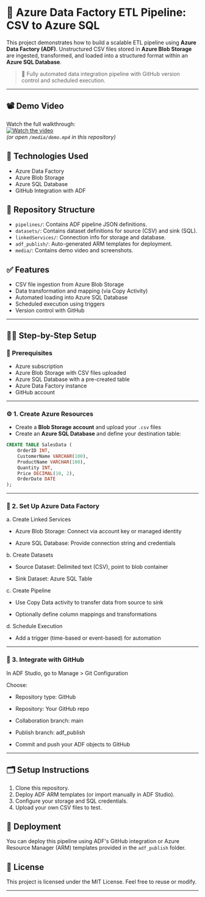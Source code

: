 # 🚀 Azure Data Factory ETL Pipeline: CSV to Azure SQL

This project demonstrates how to build a scalable ETL pipeline using **Azure Data Factory (ADF)**. Unstructured CSV files stored in **Azure Blob Storage** are ingested, transformed, and loaded into a structured format within an **Azure SQL Database**.

> 🔄 Fully automated data integration pipeline with GitHub version control and scheduled execution.

---

## 📽️ Demo Video

Watch the full walkthrough:  
[![Watch the video](media/demo-thumbnail.png)](media/demo.mp4)  
_(or open `/media/demo.mp4` in this repository)_

## 🔧 Technologies Used

- Azure Data Factory
- Azure Blob Storage
- Azure SQL Database
- GitHub Integration with ADF

## 📁 Repository Structure

- `pipelines/`: Contains ADF pipeline JSON definitions.
- `datasets/`: Contains dataset definitions for source (CSV) and sink (SQL).
- `linkedServices/`: Connection info for storage and database.
- `adf_publish/`: Auto-generated ARM templates for deployment.
- `media/`: Contains demo video and screenshots.

## ✅ Features

- CSV file ingestion from Azure Blob Storage
- Data transformation and mapping (via Copy Activity)
- Automated loading into Azure SQL Database
- Scheduled execution using triggers
- Version control with GitHub


---

## 🧑‍💻 Step-by-Step Setup

### 🔧 Prerequisites
- Azure subscription
- Azure Blob Storage with CSV files uploaded
- Azure SQL Database with a pre-created table
- Azure Data Factory instance
- GitHub account

---

### ⚙️ 1. Create Azure Resources
- Create a **Blob Storage account** and upload your `.csv` files
- Create an **Azure SQL Database** and define your destination table:
```sql
CREATE TABLE SalesData (
    OrderID INT,
    CustomerName VARCHAR(100),
    ProductName VARCHAR(100),
    Quantity INT,
    Price DECIMAL(10, 2),
    OrderDate DATE
);
```


---
### 🧩 2. Set Up Azure Data Factory
a. Create Linked Services
- Azure Blob Storage: Connect via account key or managed identity

- Azure SQL Database: Provide connection string and credentials

b. Create Datasets
- Source Dataset: Delimited text (CSV), point to blob container

- Sink Dataset: Azure SQL Table

c. Create Pipeline
- Use Copy Data activity to transfer data from source to sink

- Optionally define column mappings and transformations

d. Schedule Execution
- Add a trigger (time-based or event-based) for automation
---



### 🔄 3. Integrate with GitHub
In ADF Studio, go to Manage > Git Configuration

Choose:

- Repository type: GitHub

- Repository: Your GitHub repo

- Collaboration branch: main

- Publish branch: adf_publish

- Commit and push your ADF objects to GitHub
---



## 🗂️ Setup Instructions

1. Clone this repository.
2. Deploy ADF ARM templates (or import manually in ADF Studio).
3. Configure your storage and SQL credentials.
4. Upload your own CSV files to test.

## 🚀 Deployment

You can deploy this pipeline using ADF's GitHub integration or Azure Resource Manager (ARM) templates provided in the `adf_publish` folder.

## 📄 License

This project is licensed under the MIT License. Feel free to reuse or modify.

---

